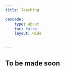 ```yaml
---
title: Teaching 

cascade:
    type: about
    toc: false
    layout: wide


---
```


## To be made soon

